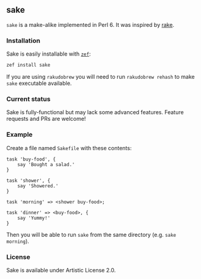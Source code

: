 ## sake

`sake` is a make-alike implemented in Perl 6. It was inspired by
[rake](https://github.com/ruby/rake).


### Installation

Sake is easily installable with [`zef`](https://github.com/ugexe/zef):

```sh
zef install sake
```

If you are using `rakudobrew` you will need to run `rakudobrew rehash`
to make `sake` executable available.


### Current status

Sake is fully-functional but may lack some advanced features. Feature
requests and PRs are welcome!


### Example

Create a file named `Sakefile` with these contents:

```perl6
task 'buy-food', {
    say 'Bought a salad.'
}

task 'shower', {
    say 'Showered.'
}

task 'morning' => <shower buy-food>;

task 'dinner' => <buy-food>, {
    say 'Yummy!'
}
```

Then you will be able to run `sake` from the same directory
(e.g. `sake morning`).


### License

Sake is available under Artistic License 2.0.
